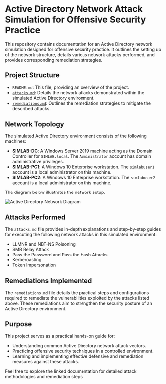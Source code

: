 # Active Directory Network Attack Simulation for Offensive Security Practice

This repository contains documentation for an Active Directory network simulation designed for offensive security practice. It outlines the setting up of the network structure, details various network attacks performed, and provides corresponding remediation strategies.

## Project Structure

* `README.md`: This file, providing an overview of the project.
* [`attacks.md`](./attacks.md): Details the network attacks demonstrated within the simulated Active Directory environment.
* [`remediations.md`](./remediations.md): Outlines the remediation strategies to mitigate the described attacks.

## Network Topology

The simulated Active Directory environment consists of the following machines:

* **SIMLAB-DC**: A Windows Server 2019 machine acting as the Domain Controller for `SIMLAB.local`. The `Administrator` account has domain administrative privileges.
* **SIMLAB-PC1**: A Windows 10 Enterprise workstation. The `simlabuser1` account is a local administrator on this machine.
* **SIMLAB-PC2**: A Windows 10 Enterprise workstation. The `simlabuser2` account is a local administrator on this machine.

The diagram below illustrates the network setup:

![Active Directory Network Diagram](./image_6e584f.png)

## Attacks Performed

The `attacks.md` file provides in-depth explanations and step-by-step guides for executing the following network attacks in this simulated environment:

* LLMNR and NBT-NS Poisoning
* SMB Relay Attack
* Pass the Password and Pass the Hash Attacks
* Kerberoasting
* Token Impersonation

## Remediations Implemented

The `remediations.md` file details the practical steps and configurations required to remediate the vulnerabilities exploited by the attacks listed above. These remediations aim to strengthen the security posture of an Active Directory environment.

## Purpose

This project serves as a practical hands-on guide for:

* Understanding common Active Directory network attack vectors.
* Practicing offensive security techniques in a controlled environment.
* Learning and implementing effective defensive and remediation measures against these attacks.

Feel free to explore the linked documentation for detailed attack methodologies and remediation steps.

